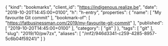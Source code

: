 {
  "kind": "bookmarks",
  "client_id": "https://indigenous.realize.be",
  "date": "2019-10-20T14:45:00+0100",
  "h": "h-entry",
  "properties": {
    "name": [
      "My favourite Git commit"
    ],
    "bookmark-of": [
      "https://fatbusinessman.com/2019/my-favourite-git-commit"
    ],
    "published": [
      "2019-10-20T14:45:00+0100"
    ],
    "category": [
      "git"
    ]
  },
  "tags": [
    "git"
  ],
  "slug": "2019/10/pw7zx",
  "aliases": [
    "/mf2/946d3341-c259-4285-8957-5c6b04f59241/"
  ]
}
